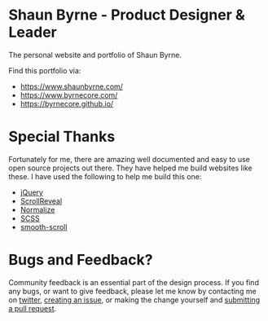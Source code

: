 # Shaun Byrne - Product Designer & Leader
The personal website and portfolio of Shaun Byrne. 

Find this portfolio via: 
+ https://www.shaunbyrne.com/
+ https://www.byrnecore.com/
+ https://byrnecore.github.io/

# Special Thanks

Fortunately for me, there are amazing well documented and easy to use open source projects out there. They have helped me build websites like these. I have used the following to help me build this one: 

+ [jQuery](https://www.jquery.com/)
+ [ScrollReveal](https://scrollrevealjs.org/)
+ [Normalize](https://necolas.github.io/normalize.css/)
+ [SCSS](https://sass-lang.com/)
+ [smooth-scroll](https://github.com/cferdinandi/smooth-scroll)

# Bugs and Feedback? 
Community feedback is an essential part of the design process. If you find any bugs, or want to give feedback, please let me know by contacting me on [twitter](https://twitter.com/byrnecore), [creating an issue](https://github.com/byrnecore/byrnecore.github.io/issues), or making the change yourself and [submitting a pull request](https://github.com/byrnecore/byrnecore.github.io/pulls). 